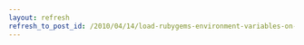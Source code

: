 ```yaml
---
layout: refresh
refresh_to_post_id: /2010/04/14/load-rubygems-environment-variables-on-startup-requie-gemname-gives-not-found
---
```

